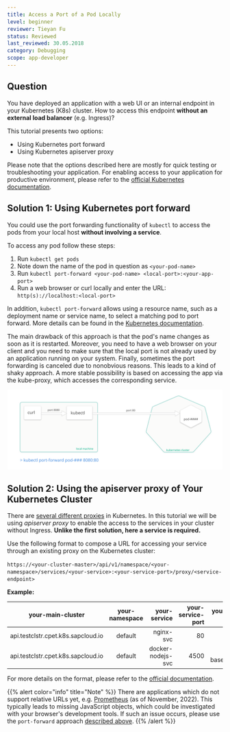 ```yaml
---
title: Access a Port of a Pod Locally
level: beginner
reviewer: Tieyan Fu
status: Reviewed
last_reviewed: 30.05.2018
category: Debugging
scope: app-developer
---
```


## Question
You have deployed an application with a web UI or an internal endpoint in your Kubernetes (K8s) cluster. How to access this endpoint **without an external load balancer** (e.g. Ingress)?

This tutorial presents two options:

- Using Kubernetes port forward
- Using Kubernetes apiserver proxy

Please note that the options described here are mostly for quick testing or troubleshooting your application. For enabling access to your application for productive environment, please refer to the [official Kubernetes documentation](https://kubernetes.io/docs/concepts/services-networking/service/).

## Solution 1: Using Kubernetes port forward
You could use the port forwarding functionality of `kubectl` to access the pods from your local host **without involving a service**.

To access any pod follow these steps:
1. Run `kubectl get pods`
2. Note down the name of the pod in question as `<your-pod-name>`
3. Run `kubectl port-forward <your-pod-name> <local-port>:<your-app-port>`
4. Run a web browser or curl locally and enter the URL: `http(s)://localhost:<local-port>`

In addition, `kubectl port-forward` allows using a resource name, such as a deployment name or service name, to select a matching pod to port forward.
More details can be found in the [Kubernetes documentation](https://kubernetes.io/docs/tasks/access-application-cluster/port-forward-access-application-cluster/).

The main drawback of this approach is that the pod's name changes as soon as it is restarted. Moreover, you need to have a web browser on your client and you need to make sure that the local port is not already used by an application running on your system. Finally, sometimes the port forwarding is canceled due to nonobvious reasons. This leads to a kind of shaky approach. A more stable possibility is based on accessing the app via the kube-proxy, which accesses the corresponding service.

![port-forward](howto-port-forward.svg)


## Solution 2: Using the apiserver proxy of Your Kubernetes Cluster

There are [several different proxies](https://kubernetes.io/docs/concepts/cluster-administration/proxies/) in Kubernetes. In this tutorial we will be using *apiserver proxy* to enable the access to the services in your cluster without Ingress. **Unlike the first solution, here a service is required.**

Use the following format to compose a URL for accessing your service through an existing proxy on the Kubernetes cluster:

`https://<your-cluster-master>/api/v1/namespace/<your-namespace>/services/<your-service>:<your-service-port>/proxy/<service-endpoint>`

**Example:**

| your-main-cluster  | your-namespace | your-service  | your-service-port  | your-service-endpoint  | url to access service  |
| ------------------|:--------------------: | -----------:| ----------------:| ----------------:| ----------------:|
| api.testclstr.cpet.k8s.sapcloud.io     | default | nginx-svc     |  80                |   /           | `http://api.testclstr.cpet.k8s.sapcloud.io/api/v1/namespaces/default/services/nginx-svc:80/proxy/`
| api.testclstr.cpet.k8s.sapcloud.io     | default | docker-nodejs-svc |  4500          |   /cpu?baseNumber=4 | `https://api.testclstr.cpet.k8s.sapcloud.io/api/v1/namespaces/default/services/docker-nodejs-svc:4500/proxy/cpu?baseNumber=4`

For more details on the format, please refer to the [official documentation](https://kubernetes.io/docs/tasks/access-application-cluster/access-cluster/#discovering-builtin-services).

{{% alert color="info"  title="Note" %}}
There are applications which do not support relative URLs yet, e.g. [Prometheus](https://github.com/prometheus/prometheus/issues/1583) (as of November, 2022).
This typically leads to missing JavaScript objects, which could be investigated with your browser's development tools. If such an issue occurs, please use the `port-forward` approach [described above](#solution-1-using-kubernetes-port-forward).
{{% /alert %}}